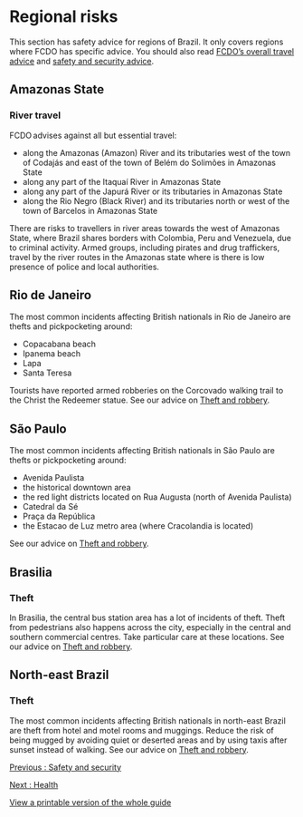 # Regional risks

This section has safety advice for regions of Brazil. It only covers regions where FCDO has specific advice.
You should also read [FCDO’s overall travel advice](/foreign-travel-advice/brazil) and [safety and security advice](/foreign-travel-advice/brazil/safety-and-security).

## Amazonas State

### River travel

FCDO advises against all but essential travel:

* along the Amazonas (Amazon) River and its tributaries west of the town of Codajás and east of the town of Belém do Solimões in Amazonas State
* along any part of the Itaquaí River in Amazonas State
* along any part of the Japurá River or its tributaries in Amazonas State
* along the Rio Negro (Black River) and its tributaries north or west of the town of Barcelos in Amazonas State

There are risks to travellers in river areas towards the west of Amazonas State, where Brazil shares borders with Colombia, Peru and Venezuela, due to criminal activity. Armed groups, including pirates and drug traffickers, travel by the river routes in the Amazonas state where is there is low presence of police and local authorities.

## Rio de Janeiro

The most common incidents affecting British nationals in Rio de Janeiro are thefts and pickpocketing around:

* Copacabana beach
* Ipanema beach
* Lapa
* Santa Teresa

Tourists have reported armed robberies on the Corcovado walking trail to the Christ the Redeemer statue. See our advice on [Theft and robbery](/foreign-travel-advice/Brazil/safety-and-security#theft-and-robbery).

## São Paulo

The most common incidents affecting British nationals in São Paulo are thefts or pickpocketing around:

* Avenida Paulista
* the historical downtown area
* the red light districts located on Rua Augusta (north of Avenida Paulista)
* Catedral da Sé
* Praça da República
* the Estacao de Luz metro area (where Cracolandia is located)

See our advice on [Theft and robbery](/foreign-travel-advice/Brazil/safety-and-security#theft-and-robbery).

## Brasilia

### Theft

In Brasilia, the central bus station area has a lot of incidents of theft. Theft from pedestrians also happens across the city, especially in the central and southern commercial centres. Take particular care at these locations. See our advice on [Theft and robbery](/foreign-travel-advice/Brazil/safety-and-security#theft-and-robbery).

## North-east Brazil

### Theft

The most common incidents affecting British nationals in north-east Brazil are theft from hotel and motel rooms and muggings. Reduce the risk of being mugged by avoiding quiet or deserted areas and by using taxis after sunset instead of walking. See our advice on [Theft and robbery](/foreign-travel-advice/Brazil/safety-and-security#theft-and-robbery).

[Previous
:
Safety and security](/foreign-travel-advice/brazil/safety-and-security)

[Next
:
Health](/foreign-travel-advice/brazil/health)

[View a printable version of the whole guide](/foreign-travel-advice/brazil/print)